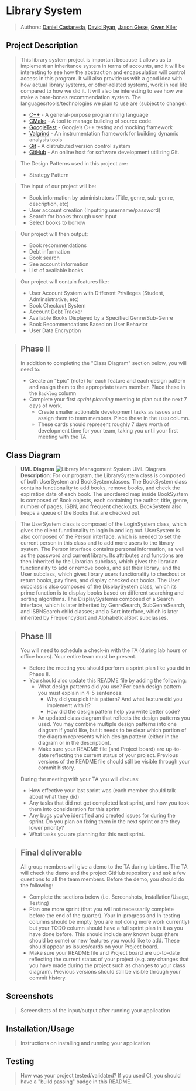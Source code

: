 # Library System
 > Authors: [Daniel Castaneda](https://github.com/daniel-u-c), [David Ryan](https://github.com/davidry777), [Jason Giese](https://github.com/jsongi), [Gwen Kiler](https://github.com/gkiler)

## Project Description
 > This library system project is important because it allows us to implement an inheritance system in terms of accounts, and it will be interesting to see how the abstraction and encapsulation will control access in this program. It will also provide us with a good idea with how actual library systems, or other-related systems, work in real life compared to how we did it. It will also be interesting to see how we make a bare-bones recommendation system.
 > The languages/tools/technologies we plan to use are (subject to change):
 >   * [C++](https://www.cplusplus.com/) - A general-purpose programming language
 >   * [CMake](https://cmake.org/cmake/help/v3.22/) - A tool to manage building of source code.
 >   * [GoogleTest](https://github.com/google/googletest) - Google’s C++ testing and mocking framework
 >   * [Valgrind](https://www.valgrind.org) - An instrumentation framework for building dynamic analysis tools
 >   * [Git](https://git-scm.com/) - A distrubuted version control system
 >   * [GitHub](https://github.com/) - An online host for software development utilizing Git.

 > The Design Patterns used in this project are:
 >   * Strategy Pattern

 > The input of our project will be:
 >   * Book information by administrators (Title, genre, sub-genre, description, etc)
 >   * User account creation (Inputting username/password)
 >   * Search for books through user input
 >   * Select books to borrow

 > Our project will then output:
 >   * Book recommendations
 >   * Debt information
 >   * Book search
 >   * See account information
 >   * List of available books
 
 > Our project will contain features like:
 >   * User Account System with Different Privileges (Student, Adminsistrative, etc)
 >   * Book Checkout System
 >   * Account Debt Tracker
 >   * Available Books Displayed by a Specified Genre/Sub-Genre
 >   * Book Recommendations Based on User Behavior
 >   * User Data Encryption

 > ## Phase II
 > In addition to completing the "Class Diagram" section below, you will need to:
 > * Create an "Epic" (note) for each feature and each design pattern and assign them to the appropriate team member. Place these in the `Backlog` column
 > * Complete your first *sprint planning* meeting to plan out the next 7 days of work.
 >   * Create smaller actionable development tasks as issues and assign them to team members. Place these in the `TODO` column.
 >   * These cards should represent roughly 7 days worth of development time for your team, taking you until your first meeting with the TA
## Class Diagram
 > **UML Diagram**
 > ![Library Management System UML Diagram](https://github.com/cs100/final-project-dcast162-nkile001-dryan011-jgies011/blob/master/images/Library%20System%20UML%20Diagram.png)
 > **Description**: For our program, the LibrarySystem class is composed of both UserSystem and BookSystemclasses. The BookSystem class contains functionality to add books, remove books, and check the expiration date of each book. The unordered map inside BookSystem is composed of Book objects, each containing the author, title, genre, number of pages, ISBN, and frequent checkouts. BookSystem also keeps a queue of the Books that are checked out.
 
 > The UserSystem class is composed of the LoginSystem class, which gives the client functionality to login in and log out. UserSystem is also composed of the Person interface, which is needed to set the current person in this class and to add more users to the library system. The Person interface contains personal information, as well as the password and current library. Its attributes and functions are then inherited by the Librarian subclass, which gives the librarian functionality to add or remove books, and set their library; and the User subclass, which gives library users functionality to checkout or return books, pay fines, and display checked out books. The User subclass is also composed of the DisplaySystem class, which its prime function is to display books based on different searching and sorting algorithms. The DisplaySystemis composed of a Search interface, which is later inherited by GenreSearch, SubGenreSearch, and ISBNSearch child classes; and a Sort interface, which is later inherited by FrequencySort and AlphabeticalSort subclasses.
 
 > ## Phase III
 > You will need to schedule a check-in with the TA (during lab hours or office hours). Your entire team must be present. 
 > * Before the meeting you should perform a sprint plan like you did in Phase II.
 > * You should also update this README file by adding the following:
 >   * What design patterns did you use? For each design pattern you must explain in 4-5 sentences:
 >     * Why did you pick this pattern? And what feature did you implement with it?
 >     * How did the design pattern help you write better code?
 >   * An updated class diagram that reflects the design patterns you used. You may combine multiple design patterns into one diagram if you'd like, but it needs to be clear which portion of the diagram represents which design pattern (either in the diagram or in the description).
 >   * Make sure your README file (and Project board) are up-to-date reflecting the current status of your project. Previous versions of the README file should still be visible through your commit history.
> 
> During the meeting with your TA you will discuss: 
 > * How effective your last sprint was (each member should talk about what they did)
 > * Any tasks that did not get completed last sprint, and how you took them into consideration for this sprint
 > * Any bugs you've identified and created issues for during the sprint. Do you plan on fixing them in the next sprint or are they lower priority?
 > * What tasks you are planning for this next sprint.

 
 > ## Final deliverable
 > All group members will give a demo to the TA during lab time. The TA will check the demo and the project GitHub repository and ask a few questions to all the team members. 
 > Before the demo, you should do the following:
 > * Complete the sections below (i.e. Screenshots, Installation/Usage, Testing)
 > * Plan one more sprint (that you will not necessarily complete before the end of the quarter). Your In-progress and In-testing columns should be empty (you are not doing more work currently) but your TODO column should have a full sprint plan in it as you have done before. This should include any known bugs (there should be some) or new features you would like to add. These should appear as issues/cards on your Project board.
 > * Make sure your README file and Project board are up-to-date reflecting the current status of your project (e.g. any changes that you have made during the project such as changes to your class diagram). Previous versions should still be visible through your commit history. 
 
 ## Screenshots
 > Screenshots of the input/output after running your application
 ## Installation/Usage
 > Instructions on installing and running your application
 ## Testing
 > How was your project tested/validated? If you used CI, you should have a "build passing" badge in this README.
 
